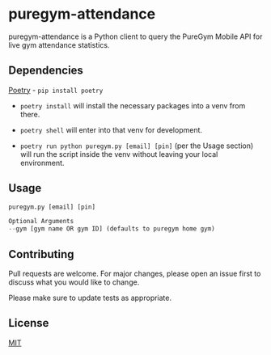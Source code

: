 # puregym-attendance

puregym-attendance is a Python client to query the PureGym Mobile API for live gym attendance statistics.

## Dependencies

[Poetry](https://python-poetry.org/docs/basic-usage/) - `pip install poetry`

  - `poetry install` will install the necessary packages into a venv from there.

  - `poetry shell` will enter into that venv for development.

  - `poetry run python puregym.py [email] [pin]` (per the Usage section) will run the script inside the venv without leaving your local environment.

## Usage

```python
puregym.py [email] [pin]

Optional Arguments
--gym [gym name OR gym ID] (defaults to puregym home gym)
```

## Contributing

Pull requests are welcome. For major changes, please open an issue first to discuss what you would like to change.

Please make sure to update tests as appropriate.

## License

[MIT](https://choosealicense.com/licenses/mit/)
